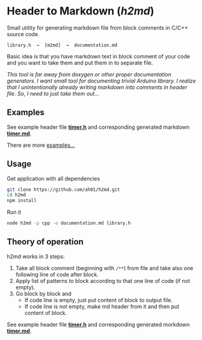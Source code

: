 # Header to Markdown (*h2md*)

Small utility for generating markdown file from block comments in C/C++ source code. 

```
library.h  →  [m2md]  →  documentation.md
```

Basic idea is that you have markdown text in block comment of your code and you want to take them and put them in to separate file.

*This tool is far away from doxygen or other proper documentation generators. I want small tool for documenting trivial Arduino library. I realize that I unintentionally already writing markdown into comments in header file. So, I need to just take them out…*

## Examples

See example header file **[timer.h](https://github.com/ah01/h2md/blob/master/examples/timer.h)** and corresponding  generated markdown **[timer.md](https://github.com/ah01/h2md/blob/master/examples/timer.md)**.

There are more [examples…](https://github.com/ah01/h2md/tree/master/examples)

## Usage

Get application with all dependencies

```bash
git clone https://github.com/ah01/h2md.git
cd h2md
npm install
```

Run it

```bash
node h2md -p cpp -o documentation.md library.h
```

## Theory of operation

h2md works in 3 steps:

1. Take all block comment (beginning with `/**`) from file and take also one following line of code after block.
2. Apply list of patterns to block according to that one line of code (if not empty).
3. Go block by block and
    - If code line is empty, just put content of block to output file.
    - If code line is not empty, make md header from it and then put content of block.

See example header file **[timer.h](https://github.com/ah01/h2md/blob/master/examples/timer.h)** and corresponding  generated morkdown **[timer.md](https://github.com/ah01/h2md/blob/master/examples/timer.md)**.

